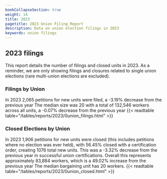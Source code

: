 ```yaml
---
bookCollapseSection: true
weight: 14
title: 2023
pagetitle: 2023 Union Filing Report
description: Data on union election filings in 2023
keywords: union filings
---
```


## 2023 filings

This report details the number of filings and closed units in 2023. As a reminder, we are only showing filings and closures related to single union elections (rare multi-union elections are excluded).

### Filings by Union
In 2023 2,065 petitions for new units were filed, a -3.19% decrease from the previous year The median size was 20 with a total of 132,546 workers across all units, a -0.07% decrease from the previous year
{{< readtable table="/tables/reports/2023/0union_filings.html" >}}

### Closed Elections by Union
In 2023 1,906 petitions for new units were closed (this includes petitions where no election was ever held), with 56.45% closed with a certification order, creating 1076 total new units. This was a -3.32% decrease from the previous year in successful union certifications. Overall this represents approximately 83,884 workers, which is a 49.02% increase from the previous year The median bargaining unit has 20 workers.
{{< readtable table="/tables/reports/2023/0union_closed.html" >}}
